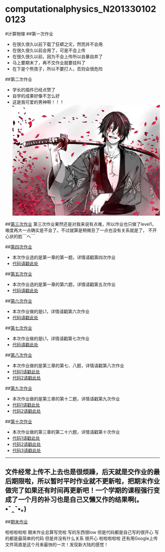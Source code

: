 # computationalphysics_N2013301020123
#计算物理
##第一次作业
*  在很久很久以前下载了狂蟒之灾，然而并不会用
*  在很久很久以前会用了，可是不会上传
*  在很久很久以前，因为不会上传所以自暴自弃了
*  马上要期末了，再不交作业就要挂科了
*  在下是个熊孩子，所以不要打人，否则会很危险

##第二次作业
*  学长的插件已经点赞了
*  自学的成果好像不怎么好
* 这是我可爱的男神啊！！！ ![这是我可爱的男神！](https://github.com/Gailpig/computationalphysics_N2013301020123/blob/master/20120621234520_QSu3L.thumb.600_0.jpg)

##[第三次作业](https://github.com/Gailpig/computationalphysics_N2013301020123/blob/master/untitled0.py)
第三次作业果然还是对我来说有点难，所以作业也只做了level1，难度再大一点确实是不会了。不过就算是稍微丑了一点也没有关系就是了，
不开心状的脸￣へ￣

##[第四次作业](https://www.zybuluo.com/Gailpig/note/408517)
*  本次作业选的是第一章的第一题，详情请戳第四次作业
*  [代码请戳此处](https://github.com/Gailpig/computationalphysics_N2013301020123/blob/master/untitled1.py)

##[第五次作业](https://www.zybuluo.com/Gailpig/note/406571)
*  本次作业选的是第一章的第六题，详情请戳第五次作业
*  [代码请戳此处](https://github.com/Gailpig/computationalphysics_N2013301020123/blob/master/untitled2.py)

##[第六次作业](https://www.zybuluo.com/Gailpig/note/408528)
* 本次作业做的是L1，详情请戳第六次作业
* [代码请戳此处](https://github.com/Gailpig/computationalphysics_N2013301020123/blob/master/untitled3.py)
 
##[第七次作业](https://www.zybuluo.com/Gailpig/note/408588)
*  本次作业做的是L1，详情请戳第七次作业
*  [代码请戳此处](https://github.com/Gailpig/computationalphysics_N2013301020123/blob/master/untitled4.py)

##[第八次作业](https://www.zybuluo.com/Gailpig/note/408964)
*  本次作业做的是第三章的第七、八题，详情请戳第八次作业
*  [代码1请戳此处](https://github.com/Gailpig/computationalphysics_N2013301020123/blob/master/untitled5.py)
*  [代码2请戳此处](https://github.com/Gailpig/computationalphysics_N2013301020123/blob/master/untitled6.py)

##[第九次作业](https://www.zybuluo.com/Gailpig/note/410676)
*  本次作业做的是第三章的第十二题，详情请戳第九次作业
*  [代码1请戳此处](https://github.com/Gailpig/computationalphysics_N2013301020123/blob/master/untitled7.py)
*  [代码2请戳此处](https://github.com/Gailpig/computationalphysics_N2013301020123/blob/master/untitled8.py)

##[第十次作业](https://www.zybuluo.com/Gailpig/note/413259)
*  本次作业做的第三章的第二十六题，详情请戳第十次作业
*  [代码1请戳此处](https://github.com/Gailpig/computationalphysics_N2013301020123/blob/master/untitled9.py)
*  [代码2请戳此处](https://github.com/Gailpig/computationalphysics_N2013301020123/blob/master/untitled10.py)
*  [代码3请戳此处](https://github.com/Gailpig/computationalphysics_N2013301020123/blob/master/untitled11.py)

---------------
文件经常上传不上去也是很烦躁，后天就是交作业的最后期限啦，所以暂时平时作业就不更新啦，把期末作业做完了如果还有时间再更新吧！一个学期的课程强行变成了一个月的补习也是自己又懒又作的结果啊(｡•ˇ‸ˇ•｡)
---------------

##[期末作业](https://github.com/Gailpig/computationalphysics_N2013301020123/blob/master/Final/%E8%AE%A1%E7%AE%97%E7%89%A9%E7%90%86%E6%9C%9F%E6%9C%AB%E4%BD%9C%E4%B8%9A.pdf)

啦啦啦啦啦 期末作业总算写完啦 写的东西很low 但是代码都是自己写的很开心 写的都是最简单的代码 但是并没有什么关系 很开心 啦啦啦啦啦
还有用Google上传文件简直是这个月来最快的一次！发现新大陆的感觉！
